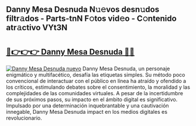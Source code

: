 ## Danny Mesa Desnuda N𝚞𝚎vos desn𝚞dos filtr𝚊dos - Parts-tnN F𝚘tos vid𝚎o - C𝚘ntenido atr𝚊ctivo VYt3N

# <h2><a href="http://mb37pm.tromn.icu/?c=Danny+Mesa+Desnuda">🔗👉👉👉 Danny Mesa Desnuda 🔗🔗</a></h2>

[![Danny Mesa Desnuda nuevo](https://i.imgur.com/pEAQMta.gif)](http://mb37pm.tromn.icu/?c=Danny+Mesa+Desnuda)
Danny Mesa Desnuda, un personaje enigmático y multifacético, desafía las etiquetas simples. Su método poco convencional de interactuar con el público en línea ha atraído y ofendido a los críticos, estimulando debates sobre el consentimiento, la moralidad y las complejidades de las comunidades virtuales. A pesar de la incertidumbre de sus próximos pasos, su impacto en el ámbito digital es significativo. Impulsado por una determinación inquebrantable y una cautivación innegable, Danny Mesa Desnuda impact en los medios digitales es revolucionario.
